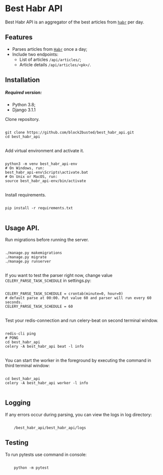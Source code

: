 # Best Habr API

Best Habr API is an aggregator of the best articles from <code><a href="https://habr.com/ru">habr</a></code> per day.

<h2>
	Features
</h2>
<ul>
	<li>
		Parses articles from <code><a href="https://habr.com/ru">Habr</a></code> once a day;
	</li>
	<li>
		Include two endpoints:
		<ul>
			<li>
			List of articles <code>/api/articles/</code>;
			</li>
			<li>
			Article details <code>/api/articles/&lt;pk&gt;/</code>.
			</li>
		</ul>
	</li>
</ul>

<h2>Installation</h2>

<h5>
	Required version:
</h5>
<ul>
	<li>
		Python 3.8;
	</li>
	<li>
		Django 3.1.1
	</li>
</ul>

<p>
    Clone repository.
</p>
<pre>
<code>
git clone https://github.com/block2busted/best_habr_api.git
cd best_habr_api
</code>
</pre>

<p>
Add virtual environment and activate it.
</p>
<pre>
<code>
python3 -m venv best_habr_api-env
# On Windows, run:
best_habr_api-env\Scripts\activate.bat
# On Unix or MacOS, run:
source best_habr_api-env/bin/activate
</code>
</pre>

<p>
	Install requirements.
</p>

<pre>
<code>
pip install -r requirements.txt
</code>
</pre>

<h2>
Usage API.
</h2>

<p>
	Run migrations before running the server.
</p>
<pre>
<code>
./manage.py makemigrations
./manage.py migrate
./manage.py runserver
</code>
</pre>

<p>
	If you want to test the parser right now, change value <code>CELERY_PARSE_TASK_SCHEDULE</code> in settings.py:
</p>
<pre>
<code>
CELERY_PARSE_TASK_SCHEDULE = crontab(minute=0, hour=0)  
# default parse at 00:00. Put value 60 and parser will run every 60 seconds.
CELERY_PARSE_TASK_SCHEDULE = 60
</code>
</pre>

<p>
	Test your redis-connection and run celery-beat on second terminal window.
</p>
<pre>
<code>
redis-cli ping
# PONG
cd best_habr_api
celery -A best_habr_api beat -l info
</code>
</pre>

<p>
	You can start the worker in the foreground by executing the command in third terminal window:
</p>
<pre>
<code>
cd best_habr_api
celery -A best_habr_api worker -l info
</code>
</pre>

<h2>
	Logging
</h2>
<p>
	If any errors occur during parsing, you can view the logs in log directory:
</p>

<code>
	/best_habr_api/best_habr_api/logs
</code>

<h2>
    Testing
</h2>
<p>
    To run pytests use command in console:
</p>
<code>
    python -m pytest
</code>

<p>